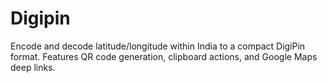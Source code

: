 # Digipin
Encode and decode latitude/longitude within India to a compact DigiPin format. Features QR code generation, clipboard actions, and Google Maps deep links.
